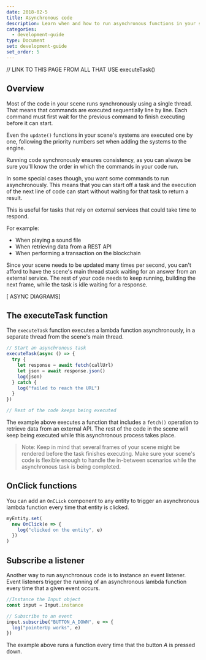 ```yaml
---
date: 2018-02-5
title: Asynchronous code
description: Learn when and how to run asynchronous functions in your scene's code.
categories:
  - development-guide
type: Document
set: development-guide
set_order: 5
---
```


// LINK TO THIS PAGE FROM ALL THAT USE executeTask()

## Overview

Most of the code in your scene runs synchronously using a single thread. That means that commands are executed sequentially line by line. Each command must first wait for the previous command to finish executing before it can start.

Even the `update()` functions in your scene's systems are executed one by one, following the priority numbers set when adding the systems to the engine.

Running code synchronously ensures consistency, as you can always be sure you'll know the order in which the commands in your code run.

In some special cases though, you want some commands to run asynchronously. This means that you can start off a task and the execution of the next line of code can start without waiting for that task to return a result.

This is useful for tasks that rely on external services that could take time to respond.

For example:

- When playing a sound file
- When retrieving data from a REST API
- When performing a transaction on the blockchain

<!--
- When parsing a JSON file (??)
-->

Since your scene needs to be updated many times per second, you can't afford to have the scene's main thread stuck waiting for an answer from an external service. The rest of your code needs to keep running, building the next frame, while the task is idle waiting for a response.

[ ASYNC DIAGRAMS]

## The executeTask function

The `executeTask` function executes a lambda function asynchronously, in a separate thread from the scene's main thread.

```ts
// Start an asynchronous task
executeTask(async () => {
  try {
    let response = await fetch(callUrl)
    let json = await response.json()
    log(json)
  } catch {
    log("failed to reach the URL")
  }
})

// Rest of the code keeps being executed
```

The example above executes a function that includes a `fetch()` operation to retrieve data from an external API. The rest of the code in the scene will keep being executed while this asynchronous process takes place.

<!--
Note that there are two `await` statements here, one to get data from
-->

> Note: Keep in mind that several frames of your scene might be rendered before the task finishes executing. Make sure your scene's code is flexible enough to handle the in-between scenarios while the asynchronous task is being completed.

## OnClick functions

You can add an `OnCLick` component to any entity to trigger an asynchronous lambda function every time that entity is clicked.

```ts
myEntity.set(
  new OnClick(e => {
    log("clicked on the entity", e)
  })
)
```

## Subscribe a listener

Another way to run asynchronous code is to instance an event listener. Event listeners trigger the running of an asynchronous lambda function every time that a given event occurs.

```ts
//Instance the Input object
const input = Input.instance

// Subscribe to an event
input.subscribe("BUTTON_A_DOWN", e => {
  log("pointerUp works", e)
})
```

The example above runs a function every time that the button _A_ is pressed down.

<!-- If multiple events in rapid succession, do we get multiple independent threads? -->
